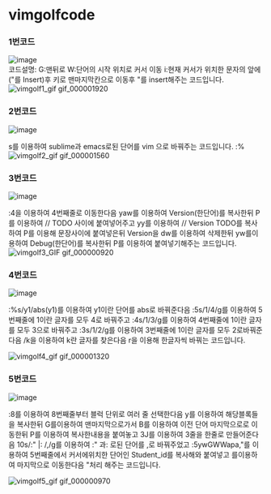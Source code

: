 # vimgolfcode
### 1번코드
![image](https://user-images.githubusercontent.com/94737280/144749341-3e02ff5f-b06b-4ca6-bbdc-e39e04d9dea0.png)  
코드설명: G:맨뒤로 W:단어의 시작 위치로 커서 이동 i:현재 커서가 위치한 문자의 앞에 ("를 Insert)후 <End>키로 맨마지막칸으로 이동후 "를 insert해주는 코드입니다.
 ![vimgolf1_gif gif_000001920](https://user-images.githubusercontent.com/94737280/144749168-48bf3c04-a43e-4a65-b7ce-d85c400f1abc.gif)

  
### 2번코드
![image](https://user-images.githubusercontent.com/94737280/144749385-74c47350-fa54-4508-a921-7f780246da34.png)  

s를 이용하여 sublime과 emacs로된 단어를 vim 으로 바꿔주는 코드입니다.
   :%![vimgolf2_gif gif_000001560](https://user-images.githubusercontent.com/94737280/144749173-34f0e158-9217-49af-ae53-c2bca5328b02.gif)
  
### 3번코드
![image](https://user-images.githubusercontent.com/94737280/144749416-a50189ab-50ae-4fa5-9ec6-251280a045c3.png)
  
  :4<CR>을 이용하여 4번째줄로 이동한다음 yaw를 이용하여 Version(한단어)를 복사한뒤 
  P를 이용하여 // TODO 사이에 붙여넣어주고 yy를 이용하여 // Version TODO를 복사하여 P를 이용해 문장사이에 붙여넣은뒤 
  Version을 dw를 이용하여 삭제한뒤 yw를이용하여 Debug(한단어)를 복사한뒤 P를 이용하여 붙여넣기해주는 코드입니다.
  ![vimgolf3_GIF gif_000000920](https://user-images.githubusercontent.com/94737280/144749188-8c130540-6605-4cf5-948d-a1da7bf43cfe.gif)

  
  
### 4번코드
![image](https://user-images.githubusercontent.com/94737280/144749435-4ee00908-c8e4-43e7-8b84-1c7031f9f32f.png)
   
  
  :%s/y1/abs(y1)<CR>를 이용하여 y1이란 단어를 abs로 바꿔준다음 
  :5s/1/4/g<CR>를 이용하여 5번째줄에 1이란 글자를 모두 4로 바꿔주고
  :4s/1/3/g<CR>를 이용하여 4번째줄에 1이란 글자를 모두 3으로 바꿔주고
  :3s/1/2/g<CR>를 이용하여 3번째줄에 1이란 글자를 모두 2로바꿔준다음
  /k<CR>을 이용하여 k란 글자를 찾은다음 r을 이용해 한글자씩 바꿔는 코드입니다.
  
  
  ![vimgolf4_gif gif_000001320](https://user-images.githubusercontent.com/94737280/144749194-964b0f5c-3c06-4f84-a48e-59b1ef53211a.gif)

  
### 5번코드
  
![image](https://user-images.githubusercontent.com/94737280/144749456-dc687c67-09a2-4b4d-93ba-30157e66dd3d.png)

  
  :8<CR><C-V><Up><Up><Right><Right><Right><Right>를 이용하여 8번째줄부터 블럭 단위로 여러 줄 선택한다음
  y를 이용하여 해당블록들을 복사한뒤
  G를이용하여 맨마지막으로가서 B를 이용하여 이전 단어 마지막으로로 이동한뒤
  P를 이용하여 복사한내용을 붙여놓고 
  3J를 이용하여 3줄을 한줄로 만들어준다음
  10s/:" \|: /,/g<CR>를 이용하여 :" 과: 로된 단어를 ,로 바꿔주었고
  :5<CR>ywGWWa<Esc>pa,<End>"<CR>를 이용하여 5번째줄에서 커서에위치한 단어인 Student_id를 복사해와 붙여넣고 <End>를이용하여 마지막으로 이동한다음 "처리 해주는 코드입니다.
 
![vimgolf5_gif gif_000000970](https://user-images.githubusercontent.com/94737280/144749225-f37a5c80-5b48-4c05-bf4d-e1be2400130c.gif)

  
